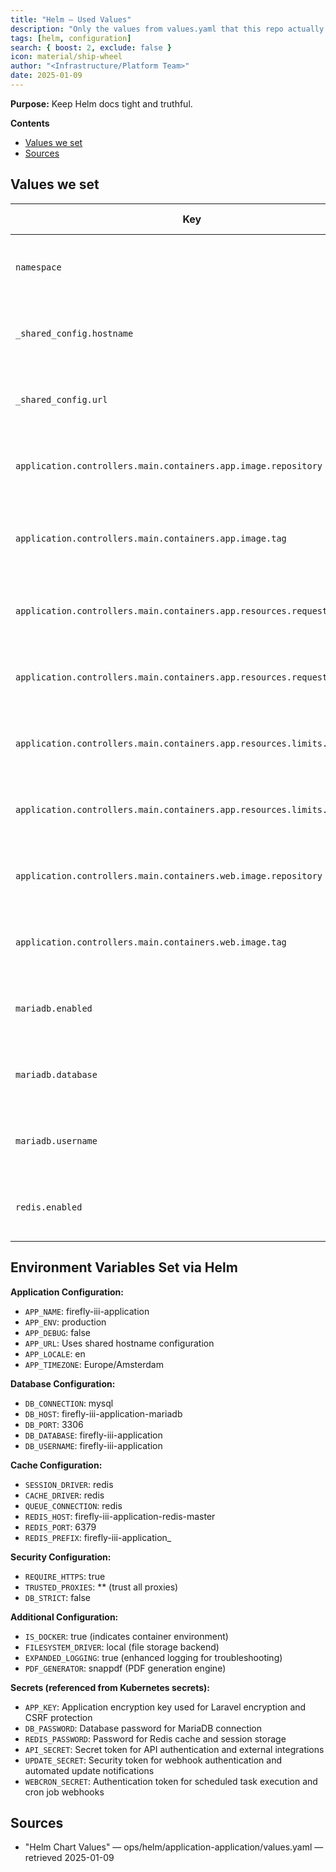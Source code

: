 ```yaml
---
title: "Helm — Used Values"
description: "Only the values from values.yaml that this repo actually uses."
tags: [helm, configuration]
search: { boost: 2, exclude: false }
icon: material/ship-wheel
author: "<Infrastructure/Platform Team>"
date: 2025-01-09
---
```


**Purpose:** Keep Helm docs tight and truthful.

**Contents**
- [Values we set](#values-we-set)
- [Sources](#sources)

## Values we set

| Key | Example | Notes / Constraints | Source |
|-----|---------|---------------------|--------|
| `namespace` | firefly-iii-application | Kubernetes namespace for deployment | "Helm Chart Values" — ops/helm/application-application/values.yaml — retrieved 2025-01-09 |
| `_shared_config.hostname` | firefly-iii-application.staging.k8s.webgrip.nl | External hostname for ingress | "Helm Chart Values" — ops/helm/application-application/values.yaml — retrieved 2025-01-09 |
| `_shared_config.url` | https://firefly-iii-application.staging.k8s.webgrip.nl | Full external URL | "Helm Chart Values" — ops/helm/application-application/values.yaml — retrieved 2025-01-09 |
| `application.controllers.main.containers.app.image.repository` | docker.io/webgrip/firefly-iii-application | Container image repository | "Helm Chart Values" — ops/helm/application-application/values.yaml — retrieved 2025-01-09 |
| `application.controllers.main.containers.app.image.tag` | latest | Container image tag (use specific versions in production) | "Helm Chart Values" — ops/helm/application-application/values.yaml — retrieved 2025-01-09 |
| `application.controllers.main.containers.app.resources.requests.cpu` | 250m | CPU request for application container | "Helm Chart Values" — ops/helm/application-application/values.yaml — retrieved 2025-01-09 |
| `application.controllers.main.containers.app.resources.requests.memory` | 512Mi | Memory request for application container | "Helm Chart Values" — ops/helm/application-application/values.yaml — retrieved 2025-01-09 |
| `application.controllers.main.containers.app.resources.limits.cpu` | 1000m | CPU limit for application container | "Helm Chart Values" — ops/helm/application-application/values.yaml — retrieved 2025-01-09 |
| `application.controllers.main.containers.app.resources.limits.memory` | 1Gi | Memory limit for application container | "Helm Chart Values" — ops/helm/application-application/values.yaml — retrieved 2025-01-09 |
| `application.controllers.main.containers.web.image.repository` | nginxinc/nginx-unprivileged | Nginx container image | "Helm Chart Values" — ops/helm/application-application/values.yaml — retrieved 2025-01-09 |
| `application.controllers.main.containers.web.image.tag` | 1.29.1-alpine3.22-perl | Nginx container image tag | "Helm Chart Values" — ops/helm/application-application/values.yaml — retrieved 2025-01-09 |
| `mariadb.enabled` | true | Enable MariaDB database | "Helm Chart Values" — ops/helm/application-application/values.yaml — retrieved 2025-01-09 |
| `mariadb.database` | firefly-iii-application | Database name | "Helm Chart Values" — ops/helm/application-application/values.yaml — retrieved 2025-01-09 |
| `mariadb.username` | firefly-iii-application | Database username | "Helm Chart Values" — ops/helm/application-application/values.yaml — retrieved 2025-01-09 |
| `redis.enabled` | true | Enable Redis cache | "Helm Chart Values" — ops/helm/application-application/values.yaml — retrieved 2025-01-09 |

## Environment Variables Set via Helm

**Application Configuration:**
- `APP_NAME`: firefly-iii-application
- `APP_ENV`: production
- `APP_DEBUG`: false
- `APP_URL`: Uses shared hostname configuration
- `APP_LOCALE`: en
- `APP_TIMEZONE`: Europe/Amsterdam

**Database Configuration:**
- `DB_CONNECTION`: mysql
- `DB_HOST`: firefly-iii-application-mariadb
- `DB_PORT`: 3306
- `DB_DATABASE`: firefly-iii-application
- `DB_USERNAME`: firefly-iii-application

**Cache Configuration:**
- `SESSION_DRIVER`: redis
- `CACHE_DRIVER`: redis
- `QUEUE_CONNECTION`: redis
- `REDIS_HOST`: firefly-iii-application-redis-master
- `REDIS_PORT`: 6379
- `REDIS_PREFIX`: firefly-iii-application_

**Security Configuration:**
- `REQUIRE_HTTPS`: true
- `TRUSTED_PROXIES`: ** (trust all proxies)
- `DB_STRICT`: false

**Additional Configuration:**
- `IS_DOCKER`: true (indicates container environment)
- `FILESYSTEM_DRIVER`: local (file storage backend)
- `EXPANDED_LOGGING`: true (enhanced logging for troubleshooting)
- `PDF_GENERATOR`: snappdf (PDF generation engine)

**Secrets (referenced from Kubernetes secrets):**
- `APP_KEY`: Application encryption key used for Laravel encryption and CSRF protection
- `DB_PASSWORD`: Database password for MariaDB connection
- `REDIS_PASSWORD`: Password for Redis cache and session storage
- `API_SECRET`: Secret token for API authentication and external integrations
- `UPDATE_SECRET`: Security token for webhook authentication and automated update notifications
- `WEBCRON_SECRET`: Authentication token for scheduled task execution and cron job webhooks

## Sources
- "Helm Chart Values" — ops/helm/application-application/values.yaml — retrieved 2025-01-09

<!-- ai-docs-metadata
{"last_audit":"2025-01-09","fingerprints":{"sources":{"ops/helm/application-application/values.yaml":""},"sections":{"helm-values":""}}}
-->